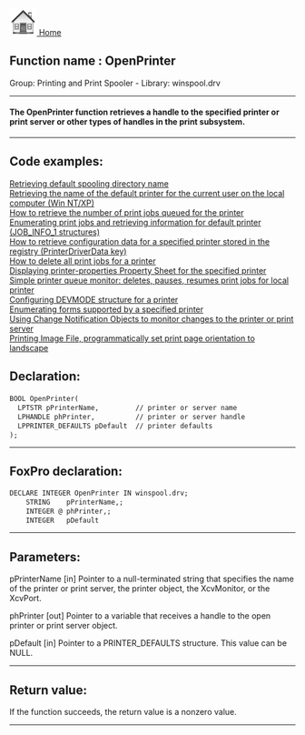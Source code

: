 [<img src="../../images/home.png"> Home ](https://github.com/VFPX/Win32API)  

## Function name : OpenPrinter
Group: Printing and Print Spooler - Library: winspool.drv    
***  


#### The OpenPrinter function retrieves a handle to the specified printer or print server or other types of handles in the print subsystem.
***  


## Code examples:
[Retrieving default spooling directory name](../../samples/sample_358.md)  
[Retrieving the name of the default printer for the current user on the local computer (Win NT/XP)](../../samples/sample_360.md)  
[How to retrieve the number of print jobs queued for the printer](../../samples/sample_367.md)  
[Enumerating print jobs and retrieving information for default printer (JOB_INFO_1 structures)](../../samples/sample_368.md)  
[How to retrieve configuration data for a specified printer stored in the registry (PrinterDriverData key)](../../samples/sample_369.md)  
[How to delete all print jobs for a printer](../../samples/sample_370.md)  
[Displaying printer-properties Property Sheet for the specified printer](../../samples/sample_372.md)  
[Simple printer queue monitor: deletes, pauses, resumes print jobs for local printer](../../samples/sample_373.md)  
[Configuring DEVMODE structure for a printer](../../samples/sample_384.md)  
[Enumerating forms supported by a specified printer](../../samples/sample_390.md)  
[Using Change Notification Objects to monitor changes to the printer or print server](../../samples/sample_485.md)  
[Printing Image File, programmatically set print page orientation to landscape](../../samples/sample_555.md)  

## Declaration:
```foxpro  
BOOL OpenPrinter(
  LPTSTR pPrinterName,         // printer or server name
  LPHANDLE phPrinter,          // printer or server handle
  LPPRINTER_DEFAULTS pDefault  // printer defaults
);  
```  
***  


## FoxPro declaration:
```foxpro  
DECLARE INTEGER OpenPrinter IN winspool.drv;
	STRING    pPrinterName,;
	INTEGER @ phPrinter,;
	INTEGER   pDefault  
```  
***  


## Parameters:
pPrinterName 
[in] Pointer to a null-terminated string that specifies the name of the printer or print server, the printer object, the XcvMonitor, or the XcvPort. 

phPrinter 
[out] Pointer to a variable that receives a handle to the open printer or print server object.

pDefault 
[in] Pointer to a PRINTER_DEFAULTS structure. This value can be NULL.  
***  


## Return value:
If the function succeeds, the return value is a nonzero value.  
***  

